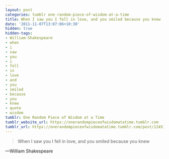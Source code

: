 ```yaml
---
layout: post
categories: tumblr one-random-piece-of-wisdom-at-a-time
title: When I saw you I fell in love, and you smiled because you knew
date: '2011-11-07T13:07:06+10:30'
hidden: true
hidden-tags:
- William-Shakespeare
- when
- i
- saw
- you
- i
- fell
- in
- love
- and
- you
- smiled
- because
- you
- knew
- quote
- wisdom
tumblr: One Random Piece of Wisdom at a Time
tumblr_website_url: https://onerandompieceofwisdomatatime.tumblr.com
tumblr_url: https://onerandompieceofwisdomatatime.tumblr.com/post/12451671795/when-i-saw-you-i-fell-in-love-and-you-smiled
---
```

> When I saw you I fell in love, and you smiled because you knew

—William&nbsp;Shakespeare&nbsp;
